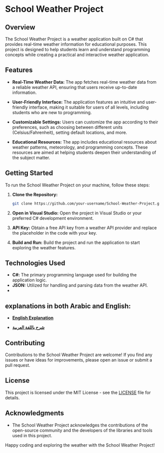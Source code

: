 # School Weather Project

## Overview

The School Weather Project is a weather application built on C# that provides real-time weather information for educational purposes. This project is designed to help students learn and understand programming concepts while creating a practical and interactive weather application.

## Features

- **Real-Time Weather Data:** The app fetches real-time weather data from a reliable weather API, ensuring that users receive up-to-date information.

- **User-Friendly Interface:** The application features an intuitive and user-friendly interface, making it suitable for users of all levels, including students who are new to programming.

- **Customizable Settings:** Users can customize the app according to their preferences, such as choosing between different units (Celsius/Fahrenheit), setting default locations, and more.

- **Educational Resources:** The app includes educational resources about weather patterns, meteorology, and programming concepts. These resources are aimed at helping students deepen their understanding of the subject matter.

## Getting Started

To run the School Weather Project on your machine, follow these steps:

1. **Clone the Repository:**
   ```bash
   git clone https://github.com/your-username/School-Weather-Project.git
   ```

2. **Open in Visual Studio:**
   Open the project in Visual Studio or your preferred C# development environment.

3. **API Key:**
   Obtain a free API key from a weather API provider and replace the placeholder in the code with your key.

4. **Build and Run:**
   Build the project and run the application to start exploring the weather features.

## Technologies Used

- **C#:** The primary programming language used for building the application logic.
- **JSON:** Utilized for handling and parsing data from the weather API.
- 
## explanations in both Arabic and English:

- [**English Explanation**](#english-explanation)

- [**شرح باللغة العربية**](#شرح-باللغة-العربية)

## Contributing

Contributions to the School Weather Project are welcome! If you find any issues or have ideas for improvements, please open an issue or submit a pull request.

## License

This project is licensed under the MIT License - see the [LICENSE](License) file for details.

## Acknowledgments

- The School Weather Project acknowledges the contributions of the open-source community and the developers of the libraries and tools used in this project.

Happy coding and exploring the weather with the School Weather Project!
